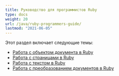 ```yaml
---
title: Руководство для программистов Ruby
type: docs
weight: 20
url: /java/ruby-programmers-guide/
lastmod: "2021-06-05"
---
```


Этот раздел включает следующие темы:

- [Работа с объектом документа в Ruby](/pdf/java/working-with-document-object-in-ruby/)
- [Работа с страницами в Ruby](/pdf/java/working-with-pages-in-ruby/)
- [Работа с текстом в Ruby](/pdf/java/working-with-text-in-ruby/)
- [Работа с преобразованием документов в Ruby](/pdf/java/working-with-document-conversion-in-ruby/)